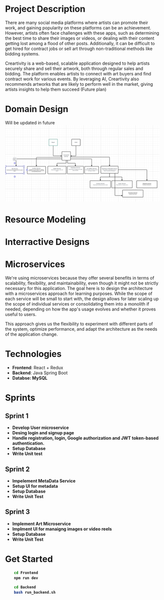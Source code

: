 # Project Description
There are many social media platforms where artists can promote their work, and gaining popularity on these platforms can be an achievement. However, artists often face challenges with these apps, such as determining the best time to share their images or videos, or dealing with their content getting lost among a flood of other posts. Additionally, it can be difficult to get hired for contract jobs or sell art through non-traditional methods like bidding systems.

Creartivity is a web-based, scalable application designed to help artists securely share and sell their artwork, both through regular sales and bidding. The platform enables artists to connect with art buyers and find contract work for various events. By leveraging AI, Creartivity also recommends artworks that are likely to perform well in the market, giving artists insights to help them succeed (Future plan)

# Domain Design
Will be updated in future
![domain](assests/domain.png)

# Resource Modeling



# Interractive Designs


# Microservices

We're using microservices because they offer several benefits in terms of scalability, flexibility, and maintainability, even though it might not be strictly necessary for this application. The goal here is to design the architecture with a microservices approach for learning purposes. While the scope of each service will be small to start with, the design allows for later scaling up the scope of individual services or consolidating them into a monolith if needed, depending on how the app's usage evolves and whether it proves useful to users.

This approach gives us the flexibility to experiment with different parts of the system, optimize performance, and adapt the architecture as the needs of the application change.



# Technologies
- <b>Frontend</b>: React + Redux
- <b>Backend</b>: Java Spring Boot
- <b> Databse<b>: MySQL

# Sprints
## Sprint 1
- Develop User microservice 
- Desing login and signup page
- Handle registration, login, Google authorization and JWT token-based authentication.
- Setup Database
- Write Unit test
## Sprint 2
- Impelement MetaData Service
- Setup UI for metadata
- Setup Database
- Write Unit Test
## Sprint 3
- Implement Art Microservice
- Implment UI for manaigng images or video reels
- Setup Database 
- Write Unit Test

# Get Started
```bash
    cd Frontend
    npm run dev
```
```bash
    cd Backend
    bash run_backend.sh
```


